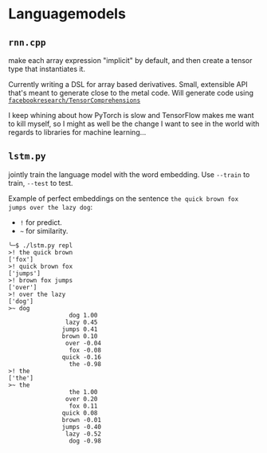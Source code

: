 # Languagemodels

## `rnn.cpp`

make each array expression "implicit" by default, and then create a tensor
type that instantiates it.

Currently writing a DSL for array based derivatives. Small, extensible API
that's meant to generate close to the metal code. Will generate code
using [`facebookresearch/TensorComprehensions`](https://github.com/facebookresearch/TensorComprehensions)

I keep whining about how PyTorch is slow and TensorFlow makes me want to kill
myself, so I might as well be the change I want to see in the world
with regards to libraries for machine learning...

## `lstm.py`

jointly train the language model with the word embedding. Use `--train` to
train, `--test` to test.

Example of perfect embeddings on the sentence `the quick brown fox jumps over the lazy dog`:
- `!` for predict.
- `~` for similarity.

```
╰─$ ./lstm.py repl 
>! the quick brown                                                                                                                                                                                          
['fox']
>! quick brown fox                                                                                                                                                                                          
['jumps']
>! brown fox jumps                                                                                                                                                                                          
['over']
>! over the lazy                                                                                                                                                                                            
['dog']
>~ dog                                                                                                                                                                                                      
                 dog 1.00 
                lazy 0.45 
               jumps 0.41 
               brown 0.10 
                over -0.04 
                 fox -0.08 
               quick -0.16 
                 the -0.98 
>! the                                                                                                                                                                                                      
['the']
>~ the                                                                                                                                                                                                      
                 the 1.00 
                over 0.20 
                 fox 0.11 
               quick 0.08 
               brown -0.01 
               jumps -0.40 
                lazy -0.52 
                 dog -0.98 
```
